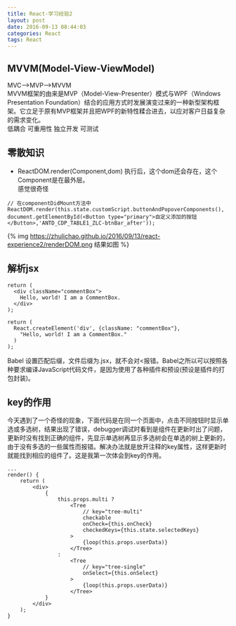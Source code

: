 ```yaml
---
title: React-学习经验2
layout: post
date: 2016-09-13 08:44:03
categories: React
tags: React
---
```


## MVVM(Model-View-ViewModel)

MVC—>MVP—>MVVM  
MVVM框架的由来是MVP（Model-View-Presenter）模式与WPF（Windows Presentation Foundation）结合的应用方式时发展演变过来的一种新型架构框架。它立足于原有MVP框架并且把WPF的新特性糅合进去，以应对客户日益复杂的需求变化。  
低耦合 可重用性 独立开发 可测试

## 零散知识  

- ReactDOM.render(Component,dom) 执行后，这个dom还会存在，这个Component是在最外层。  
感觉很奇怪  
```
// 在componentDidMount方法中
ReactDOM.render(this.state.customScript.buttonAndPopoverComponents(), document.getElementById(<Button type="primary">自定义添加的按钮</Button>,'ANTD_CDP_TABLE1_ZLC-btnBar_after'));
```
{% img https://zhulichao.github.io/2016/09/13/react-experience2/renderDOM.png 结果如图 %}
 
## 解析jsx

```
return (  
  <div className="commentBox">  
    Hello, world! I am a CommentBox.  
  </div>  
); 
```

```
return (  
  React.createElement('div', {className: "commentBox"},  
    "Hello, world! I am a CommentBox."  
  )  
);  
```

Babel 设置匹配后缀，文件后缀为.jsx，就不会对<报错。Babel之所以可以按照各种要求编译JavaScript代码文件，是因为使用了各种插件和预设(预设是插件的打包封装)。

## key的作用

今天遇到了一个奇怪的现象，下面代码是在同一个页面中，点击不同按钮时显示单选或多选树，结果出现了错误，debugger调试时看到是组件在更新时出了问题，更新时没有找到正确的组件，先显示单选树再显示多选树会在单选的树上更新的，由于没有多选的一些属性而报错。解决办法就是放开注释的key属性，这样更新时就能找到相应的组件了。这是我第一次体会到key的作用。

```
...
render() {
    return (
        <div>
            {
                this.props.multi ?
                    <Tree
                        // key="tree-multi"
                        checkable
                        onCheck={this.onCheck}
                        checkedKeys={this.state.selectedKeys}
                    >
                        {loop(this.props.userData)}
                    </Tree>
                :
                    <Tree
                        // key="tree-single"
                        onSelect={this.onSelect}
                    >
                        {loop(this.props.userData)}
                    </Tree>
            }
        </div>
    );
}

```


